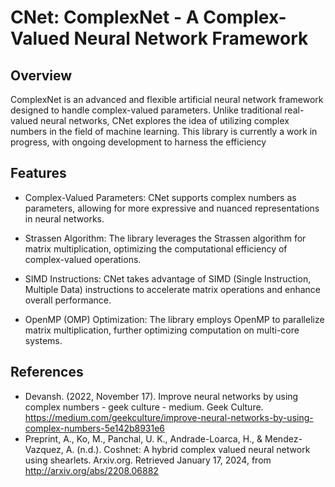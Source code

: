 # CNet: ComplexNet - A Complex-Valued Neural Network Framework
## Overview
ComplexNet is an advanced and flexible artificial neural network framework designed to handle complex-valued parameters. Unlike traditional real-valued neural networks, CNet explores the idea of utilizing complex numbers in the field of machine learning. This library is currently a work in progress, with ongoing development to harness the efficiency

## Features
* Complex-Valued Parameters: CNet supports complex numbers as parameters, allowing for more expressive and nuanced representations in neural networks.

* Strassen Algorithm: The library leverages the Strassen algorithm for matrix multiplication, optimizing the computational efficiency of complex-valued operations.

* SIMD Instructions: CNet takes advantage of SIMD (Single Instruction, Multiple Data) instructions to accelerate matrix operations and enhance overall performance.

* OpenMP (OMP) Optimization: The library employs OpenMP to parallelize matrix multiplication, further optimizing computation on multi-core systems.

## References
* Devansh. (2022, November 17). Improve neural networks by using complex numbers - geek culture - medium. Geek Culture. https://medium.com/geekculture/improve-neural-networks-by-using-complex-numbers-5e142b8931e6
* Preprint, A., Ko, M., Panchal, U. K., Andrade-Loarca, H., & Mendez-Vazquez, A. (n.d.). Coshnet: A hybrid complex valued neural network using shearlets. Arxiv.org. Retrieved January 17, 2024, from http://arxiv.org/abs/2208.06882
